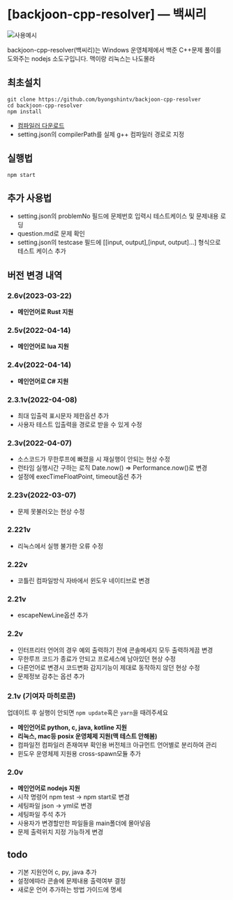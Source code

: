 [backjoon-cpp-resolver] — 백씨리
===
![사용예시](./asset/thumb.webp)

backjoon-cpp-resolver(백씨리)는 Windows 운영체제에서 백준 C++문제 풀이를 도와주는 nodejs 소도구입니다. 맥이랑 리눅스는 나도몰라


최초설치
---

```
git clone https://github.com/byongshintv/backjoon-cpp-resolver
cd backjoon-cpp-resolver
npm install
```


* <a class="reference external" href="https://sourceforge.net/projects/mingw-w64/files/Toolchains%20targetting%20Win64/Personal%20Builds/mingw-builds/8.1.0/threads-posix/sjlj/x86_64-8.1.0-release-posix-sjlj-rt_v6-rev0.7z" rel="nofollow">컴파일러 다운로드 </a>
* setting.json의 compilerPath를 실제 g++ 컴파일러 경로로 지정

실행법
---
```
npm start
```


추가 사용법 
---
* setting.json의 problemNo 필드에 문제번호 입력시 테스트케이스 및 문제내용 로딩
* question.md로 문제 확인
* setting.json의 testcase 필드에 [[input, output],[input, output]...] 형식으로 테스트 케이스 추가


버전 변경 내역
---
### 2.6v(2023-03-22)
* **메인언어로 Rust 지원**
### 2.5v(2022-04-14)
* **메인언어로 lua 지원**
### 2.4v(2022-04-14)
* **메인언어로 C# 지원**
### 2.3.1v(2022-04-08)
* 최대 입출력 표시문자 제한옵션 추가
* 사용자 테스트 입출력을 경로로 받을 수 있게 수정
### 2.3v(2022-04-07)
* 소스코드가 무한루프에 빠졌을 시 재실행이 안되는 현상 수정
* 런타임 실행시간 구하는 로직 Date.now() => Performance.now()로 변경
* 설정에 execTimeFloatPoint, timeout옵션 추가

### 2.23v(2022-03-07)
* 문제 못불러오는 현상 수정

### 2.221v
* 리눅스에서 실행 불가한 오류 수정

### 2.22v
* 코틀린 컴파일방식 자바에서 윈도우 네이티브로 변경

### 2.21v
* escapeNewLine옵션 추가

### 2.2v
* 인터프리터 언어의 경우 예외 출력하기 전에 콘솔메세지 모두 출력하게끔 변경
* 무한루프 코드가 종료가 안되고 프로세스에 남아있던 현상 수정
* 다른언어로 변경시 코드변화 감지기능이 제대로 동작하지 않던 현상 수정
* 문제정보 감추는 옵션 추가


### 2.1v (기여자 마히로콘)
업데이트 후 실행이 안되면 `npm update`혹은 `yarn`을 때려주세요
* **메인언어로 python, c, java, kotline 지원**
* **리눅스, mac등 posix 운영체제 지원(맥 테스트 안해봄)**
* 컴파일전 컴파일러 존재여부 확인용 버전체크 아규먼트 언어별로 분리하여 관리
* 윈도우 운영체제 지원용 cross-spawn모듈 추가 


### 2.0v
* **메인언어로 nodejs 지원**
* 시작 명령어 npm test -> npm start로 변경
* 세팅파일 json -> yml로 변경
* 세팅파일 주석 추가
* 사용자가 변경할만한 파일들을 main폴더에 몰아넣음
* 문제 출력위치 지정 가능하게 변경

todo
---
* 기본 지원언어 c, py, java 추가
* 설정에따라 콘솔에 문제내용 출력여부 결정
* 새로운 언어 추가하는 방법 가이드에 명세

